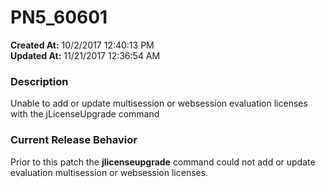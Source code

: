 # PN5_60601

**Created At:** 10/2/2017 12:40:13 PM  
**Updated At:** 11/21/2017 12:36:54 AM  


### Description

Unable to add or update multisession or websession evaluation licenses with the jLicenseUpgrade command



### Current Release Behavior

Prior to this patch the **jlicenseupgrade** command could not add or update evaluation multisession or websession licenses.
